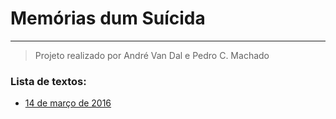 # Memórias dum Suícida
---
> Projeto realizado por André Van Dal e Pedro C. Machado

### Lista de textos:
* [14 de março de 2016](16-03-14.md) 
